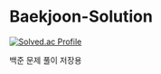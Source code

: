 # Baekjoon-Solution
[![Solved.ac Profile](http://mazassumnida.wtf/api/v2/generate_badge?boj=codinghoneyjam)](https://solved.ac/codinghoneyjam/)

백준 문제 풀이 저장용
